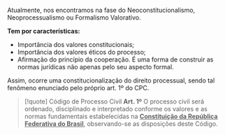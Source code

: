 Atualmente, nos encontramos na fase do Neoconstitucionalismo, Neoprocessualismo ou Formalismo Valorativo.

**Tem por características:**
- Importância dos valores constitucionais;
- Importância dos valores éticos do processo;
- Afirmação do princípio da cooperação.
É uma forma de construir as normas jurídicas não apenas pelo seu aspecto formal.

Assim, ocorre uma constitucionalização do direito processual, sendo tal fenômeno enunciado pelo próprio art. 1º do CPC.

>[!quote] Código de Processo Civil
>**Art. 1º** O processo civil será ordenado, disciplinado e interpretado conforme os valores e as normas fundamentais estabelecidas na **<u>Constituição da República Federativa do Brasil</u>**, observando-se as disposições deste Código.

